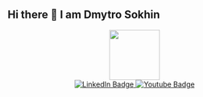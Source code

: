 ## Hi there 👋 I am Dmytro Sokhin

<div id="header" align="center">
  <img src="https://i.giphy.com/media/v1.Y2lkPTc5MGI3NjExanZrc2tzbHJmNXoyZzc0aGUwNmEwODh5aDgyYTNwZzkyMDhyc3QzNyZlcD12MV9pbnRlcm5hbF9naWZfYnlfaWQmY3Q9Zw/JrXas5ecb4FkwbFpIE/giphy.gif" width="100"/>
</div>
<div id="badges" align="center">
  <a href="www.linkedin.com/in/dmytro-sokhin">
    <img src="https://img.shields.io/badge/LinkedIn-blue?style=for-the-badge&logo=linkedin&logoColor=white" alt="LinkedIn Badge"/>
  </a>
  <a href="https://t.me/DmytriS">
    <img src="https://img.shields.io/badge/YouTube-red?style=for-the-badge&logo=youtube&logoColor=white" alt="Youtube Badge"/>
</div>

<!--
**Dimsohub/Dimsohub** is a ✨ _special_ ✨ repository because its `README.md` (this file) appears on your GitHub profile.

Here are some ideas to get you started:

- 🔭 I’m currently working on ...
- 🌱 I’m currently learning ...
- 👯 I’m looking to collaborate on ...
- 🤔 I’m looking for help with ...
- 💬 Ask me about ...
- 📫 How to reach me: ...
- 😄 Pronouns: ...
- ⚡ Fun fact: ...
-->
